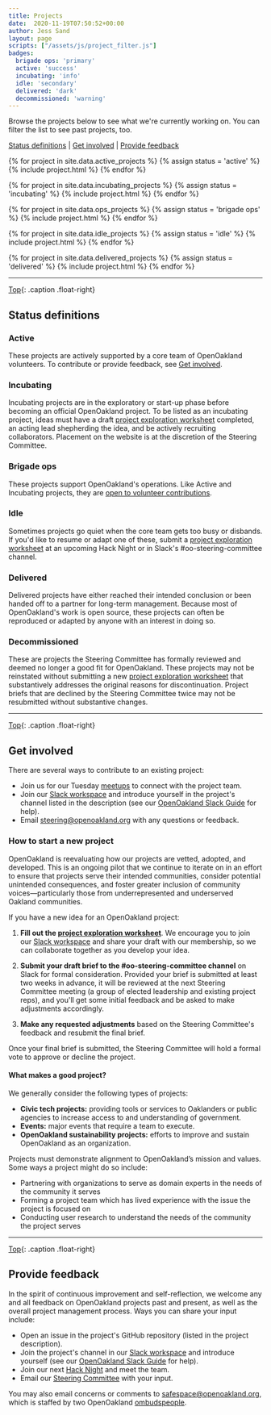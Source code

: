 ```yaml
---
title: Projects
date:  2020-11-19T07:50:52+00:00
author: Jess Sand
layout: page
scripts: ["/assets/js/project_filter.js"]
badges:
  brigade ops: 'primary'
  active: 'success'
  incubating: 'info'
  idle: 'secondary'
  delivered: 'dark'
  decommissioned: 'warning'
---
```


Browse the projects below to see what we're currently working on. You can filter the list to see past projects, too.

[Status definitions](#status-definitions) \| [Get involved](#get-involved) \| [Provide feedback](#provide-feedback)


<project-filter>
  <div class="project-filter__toolbar"></div>

  <!-- Active -->
  {% for project in site.data.active_projects %}
  {% assign status = 'active' %}
  {% include project.html %}
  {% endfor %}

  <!-- Incubating -->
  {% for project in site.data.incubating_projects %}
  {% assign status = 'incubating' %}
  {% include project.html %}
  {% endfor %}

  <!-- Ops -->
  {% for project in site.data.ops_projects %}
  {% assign status = 'brigade ops' %}
  {% include project.html %}
  {% endfor %}  

  <!-- Idle -->
  {% for project in site.data.idle_projects %}
  {% assign status = 'idle' %}
  {% include project.html %}
  {% endfor %}

  <!-- Delivered -->
  {% for project in site.data.delivered_projects %}
  {% assign status = 'delivered' %}
  {% include project.html %}
  {% endfor %}

</project-filter>

---
[<i class="fas fa-arrow-alt-circle-up"></i> Top](#top){: .caption .float-right}

## Status definitions

### <span class="badge badge-{{ page.badges['active'] }}">Active</span>

These projects are actively supported by a core team of OpenOakland volunteers. To contribute or provide feedback, see [Get involved](#get-involved).

### <span class="badge badge-{{ page.badges['incubating'] }}">Incubating</span>

Incubating projects are in the exploratory or start-up phase before becoming an official OpenOakland project. To be listed as an incubating project, ideas must have a draft [project exploration worksheet](https://docs.google.com/document/d/1k24P9JiAUEzJLPFRDjVh7aRZexax6NUhfPFLSI3R80M/edit?usp=sharing) completed, an acting lead shepherding the idea, and be actively recruiting collaborators. Placement on the website is at the discretion of the Steering Committee.

### <span class="badge badge-{{ page.badges['brigade ops'] }}">Brigade ops</span>

These projects support OpenOakland's operations. Like <span class="badge badge-{{ page.badges['active'] }}">Active</span> and <span class="badge badge-{{ page.badges['incubating'] }}">Incubating</span> projects, they are [open to volunteer contributions](#get-involved).

### <span class="badge badge-{{ page.badges['idle'] }}">Idle</span>

Sometimes projects go quiet when the core team gets too busy or disbands. If you'd like to resume or adapt one of these, submit a [project exploration worksheet](https://docs.google.com/document/d/1k24P9JiAUEzJLPFRDjVh7aRZexax6NUhfPFLSI3R80M/edit?usp=sharing) at an upcoming Hack Night or in Slack's #oo-steering-committee channel.

### <span class="badge badge-{{ page.badges['delivered'] }}">Delivered</span>

Delivered projects have either reached their intended conclusion or been handed off to a partner for long-term management. Because most of OpenOakland's work is open source, these projects can often be reproduced or adapted by anyone with an interest in doing so.

### <span class="badge badge-{{ page.badges['decommissioned'] }}">Decommissioned</span>

These are projects the Steering Committee has formally reviewed and deemed no longer a good fit for OpenOakland. These projects may not be reinstated without submitting a new [project exploration worksheet](https://docs.google.com/document/d/1k24P9JiAUEzJLPFRDjVh7aRZexax6NUhfPFLSI3R80M/edit?usp=sharing) that substantively addresses the original reasons for discontinuation. Project briefs that are declined by the Steering Committee twice may not be resubmitted without substantive changes.

---

[<i class="fas fa-arrow-alt-circle-up"></i> Top](#top){: .caption .float-right}

## Get involved
There are several ways to contribute to an existing project:

- Join us for our Tuesday [meetups](https://www.meetup.com/OpenOakland/events/) to connect with the project team.
- Join our [Slack workspace](https://join.slack.com/t/openoakland/shared_invite/zt-n4d7tx2t-UVIN7a769e4oc9j7PgM3HA) and introduce yourself in the project's channel listed in the description (see our [OpenOakland Slack Guide](https://docs.google.com/document/d/1VWZQ_3ehP5j0IOTY0nJClvQPll3ivSkuAdh5YsOhO_U/edit?usp=sharing) for help).
- Email [steering@openoakland.org](mailto:steering@openoakland.org) with any questions or feedback.


### How to start a new project

OpenOakland is reevaluating how our projects are vetted, adopted, and developed. This is an ongoing pilot that we continue to iterate on in an effort to ensure that projects serve their intended communities, consider potential unintended consequences, and foster greater inclusion of community voices—particularly those from underrepresented and underserved Oakland communities.

If you have a new idea for an OpenOakland project:

1. **Fill out the [project exploration worksheet](https://docs.google.com/document/d/1k24P9JiAUEzJLPFRDjVh7aRZexax6NUhfPFLSI3R80M/edit?usp=sharing)**. We encourage you to join our [Slack workspace](https://join.slack.com/t/openoakland/shared_invite/zt-n4d7tx2t-UVIN7a769e4oc9j7PgM3HA) and share your draft with our membership, so we can collaborate together as you develop your idea.

2. **Submit your draft brief to the #oo-steering-committee channel** on Slack for formal consideration. Provided your brief is submitted at least two weeks in advance, it will be reviewed at the next Steering Committee meeting (a group of elected leadership and existing project reps), and you'll get some initial feedback and be asked to make adjustments accordingly.

3. **Make any requested adjustments** based on the Steering Committee's feedback and resubmit the final brief.

Once your final brief is submitted, the Steering Committee will hold a formal vote to approve or decline the project.

#### What makes a good project?

We generally consider the following types of projects:

- **Civic tech projects:** providing tools or services to Oaklanders or public agencies to increase access to and understanding of government.
- **Events:** major events that require a team to execute.
- **OpenOakland sustainability projects:** efforts to improve and sustain OpenOakland as an organization.

Projects must demonstrate alignment to OpenOakland’s mission and values. Some ways a project might do so include:

- Partnering with organizations to serve as domain experts in the needs of the community it serves
- Forming a project team which has lived experience with the issue the project is focused on
- Conducting user research to understand the needs of the community the project serves

---

[<i class="fas fa-arrow-alt-circle-up"></i> Top](#top){: .caption .float-right}

## Provide feedback

In the spirit of continuous improvement and self-reflection, we welcome any and all feedback on OpenOakland projects past and present, as well as the overall project management process. Ways you can share your input include:

- Open an issue in the project's GitHub repository (listed in the project description).
- Join the project's channel in our [Slack workspace](https://join.slack.com/t/openoakland/shared_invite/zt-n4d7tx2t-UVIN7a769e4oc9j7PgM3HA) and introduce yourself (see our [OpenOakland Slack Guide](https://docs.google.com/document/d/1VWZQ_3ehP5j0IOTY0nJClvQPll3ivSkuAdh5YsOhO_U/edit?usp=sharing) for help).
- Join our next [Hack Night](https://www.meetup.com/OpenOakland/events/) and meet the team.
- Email our [Steering Committee](mailto:steering@openoakland.org) with your input.

You may also email concerns or comments to <safespace@openoakland.org>, which is staffed by two OpenOakland [ombudspeople](https://docs.google.com/document/d/1QR-fr1WnmXkZoVNmWnZ9drzfmaZoPkodEOx-PkExt94/edit#heading=h.3t0te9n2wr7m).
